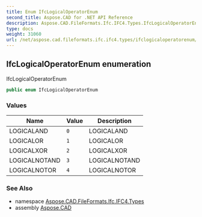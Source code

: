 ```yaml
---
title: Enum IfcLogicalOperatorEnum
second_title: Aspose.CAD for .NET API Reference
description: Aspose.CAD.FileFormats.Ifc.IFC4.Types.IfcLogicalOperatorEnum enum. IfcLogicalOperatorEnum
type: docs
weight: 31060
url: /net/aspose.cad.fileformats.ifc.ifc4.types/ifclogicaloperatorenum/
---
```

## IfcLogicalOperatorEnum enumeration

IfcLogicalOperatorEnum

```csharp
public enum IfcLogicalOperatorEnum
```

### Values

| Name | Value | Description |
| --- | --- | --- |
| LOGICALAND | `0` | LOGICALAND |
| LOGICALOR | `1` | LOGICALOR |
| LOGICALXOR | `2` | LOGICALXOR |
| LOGICALNOTAND | `3` | LOGICALNOTAND |
| LOGICALNOTOR | `4` | LOGICALNOTOR |

### See Also

* namespace [Aspose.CAD.FileFormats.Ifc.IFC4.Types](../../aspose.cad.fileformats.ifc.ifc4.types/)
* assembly [Aspose.CAD](../../)


